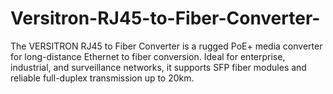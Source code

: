 # Versitron-RJ45-to-Fiber-Converter-
The VERSITRON RJ45 to Fiber Converter is a rugged PoE+ media converter for long-distance Ethernet to fiber conversion. Ideal for enterprise, industrial, and surveillance networks, it supports SFP fiber modules and reliable full-duplex transmission up to 20km.
